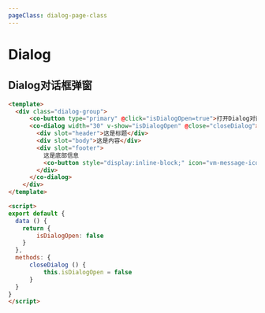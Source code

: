 ```yaml
---
pageClass: dialog-page-class
---
```


# Dialog
## Dialog对话框弹窗

<template>
  <div class="dialog-group">
      <co-button type="primary" @click="isDialogOpen=true">打开Dialog对话框</co-button>
      <co-dialog width="30" v-show="isDialogOpen" @close="closeDialog">
        <div slot="header">这是标题</div>
        <div slot="body">这是内容</div>
        <div slot="footer">
          这是底部信息
          <co-button style="display:inline-block;" icon="vm-message-icon--close" type="error" cycle @click="closeDialog"></co-button>
        </div>
      </co-dialog>
    </div>
</template>

<script>
export default {
  data () {
    return {
        isDialogOpen: false
    }
  },
  methods: {
      closeDialog () {
          this.isDialogOpen = false
      }
  }
}
</script>


```html
<template>
  <div class="dialog-group">
      <co-button type="primary" @click="isDialogOpen=true">打开Dialog对话框</co-button>
      <co-dialog width="30" v-show="isDialogOpen" @close="closeDialog">
        <div slot="header">这是标题</div>
        <div slot="body">这是内容</div>
        <div slot="footer">
          这是底部信息
          <co-button style="display:inline-block;" icon="vm-message-icon--close" type="error" cycle @click="closeDialog"></co-button>
        </div>
      </co-dialog>
    </div>
</template>

<script>
export default {
  data () {
    return {
        isDialogOpen: false
    }
  },
  methods: {
      closeDialog () {
          this.isDialogOpen = false
      }
  }
}
</script>
```